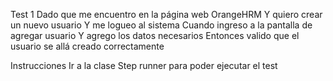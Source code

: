 Test 1
Dado que me encuentro en la página web OrangeHRM
Y quiero crear un nuevo usuario
Y me logueo al sistema
Cuando ingreso a la pantalla de agregar usuario
Y agrego los datos necesarios
Entonces valido que el usuario se allá creado correctamente

Instrucciones
Ir a la clase Step runner para poder ejecutar el test
